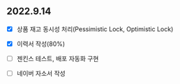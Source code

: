 ## 2022.9.14

- [x] 상품 재고 동시성 처리(Pessimistic Lock, Optimistic Lock)
- [x] 이력서 작성(80%)
- [ ] 젠킨스 테스트, 배포 자동화 구현
- [ ] 네이버 자소서 작성



